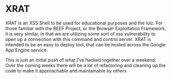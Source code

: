 XRAT
====

XRAT is an XSS Shell to be used for educational purposes and the lulz. For those familiar with the BEEF Project, or the Browser Exploitation Framework, it is very similar, in that we are utilizing some sort of xss vulnerability to open up a connection with this command and control server. XRAT is intended to be an easy to deploy tool, that can be hosted across the Google App Engine service.

This is just an initial push of what I've hacked together over a weekend. Over the coming weeks there will be a lot of refactoring and cleaning up the code to make it approachable and maintainable by others

